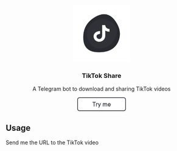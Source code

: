 <p align="center">
  <img src="media\logo.svg" width="150" />
  <h3 align="center">TikTok Share</h3>
  <p align="center">A Telegram bot to download and sharing TikTok videos</p>
  <p align="center">
    <a href="https://t.me/tt_get_bot" target="_blank">
      <img src="media\try_me_button.png" width="128" />
    </a>
  </p>
</p>

## Usage

Send me the URL to the TikTok video


